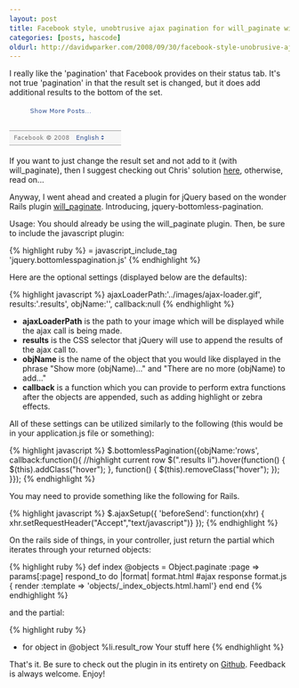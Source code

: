 ```yaml
---
layout: post
title: Facebook style, unobtrusive ajax pagination for will_paginate with jQuery
categories: [posts, hascode]
oldurl: http://davidwparker.com/2008/09/30/facebook-style-unobrusive-ajax-pagination-for-will_paginate-with-jquery/
---
```

I really like the 'pagination' that Facebook provides on their status tab.  It's not true 'pagination' in that the result set is changed, but it does add additional results to the bottom of the set.

<img src="/media/fb_bottomless_pagination.png" alt="Facebook Bottomless Pagination" title="Facebook Bottomless Pagination" />

If you want to just change the result set and not add to it (with will_paginate), then I suggest checking out Chris' solution [here](http://ozmm.org/posts/ajax_will_paginate_jq_style.html), otherwise, read on...

Anyway, I went ahead and created a plugin for jQuery based on the wonder Rails plugin [will_paginate](http://github.com/mislav/will_paginate/tree/master).  Introducing, jquery-bottomless-pagination.

Usage:
You should already be using the will_paginate plugin.
Then, be sure to include the javascript plugin:

{% highlight ruby %}
= javascript_include_tag 'jquery.bottomlesspagination.js'
{% endhighlight %}

Here are the optional settings (displayed below are the defaults):

{% highlight javascript %}
ajaxLoaderPath:'../images/ajax-loader.gif',
results:'.results',
objName:'',
callback:null
{% endhighlight %}

* **ajaxLoaderPath** is the path to your image which will be displayed while the ajax call is being made.
* **results** is the CSS selector that jQuery will use to append the results of the ajax call to.
* **objName** is the name of the object that you would like displayed in the phrase "Show more (objName)..." and "There are no more (objName) to add..."
* **callback** is a function which you can provide to perform extra functions after the objects are appended, such as adding highlight or zebra effects.

All of these settings can be utilized similarly to the following (this would be in your application.js file or something):

{% highlight javascript %}
$.bottomlessPagination({objName:'rows', callback:function(){
  //highlight current row
  $(".results li").hover(function() {
    $(this).addClass("hover");
  }, function() {
    $(this).removeClass("hover");
  });
}});
{% endhighlight %}

You may need to provide something like the following for Rails.

{% highlight javascript %}
$.ajaxSetup({
  'beforeSend': function(xhr) {
    xhr.setRequestHeader("Accept","text/javascript")}
});
{% endhighlight %}

On the rails side of things, in your controller, just return the partial which iterates through your returned objects:

{% highlight ruby %}
def index
  @objects = Object.paginate :page => params[:page]
  respond_to do |format|
    format.html
    #ajax response
    format.js { render :template => 'objects/_index_objects.html.haml'}
  end
end
{% endhighlight %}

and the partial:

{% highlight ruby %}
- for object in @object
  %li.result_row
    Your stuff here
{% endhighlight %}

That's it.  Be sure to check out the plugin in its entirety on [Github](http://github.com/davidwparker/jquery-bottomless-pagination/tree/master).  Feedback is always welcome.  Enjoy!
